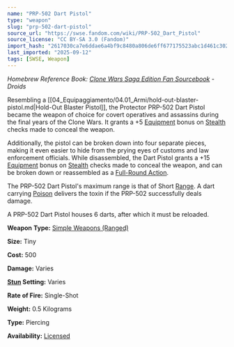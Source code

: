```yaml
---
name: "PRP-502 Dart Pistol"
type: "weapon"
slug: "prp-502-dart-pistol"
source_url: "https://swse.fandom.com/wiki/PRP-502_Dart_Pistol"
source_license: "CC BY-SA 3.0 (Fandom)"
import_hash: "2617030ca7e6ddae6a4bf9c8480a806de6ff677175523abc1d461c3024bf0a30"
last_imported: "2025-09-12"
tags: [SWSE, Weapon]
---
```

*Homebrew Reference Book: [Clone Wars Saga Edition Fan Sourcebook](https://swse.fandom.com/wiki/Clone_Wars_Saga_Edition_Fan_Sourcebook) - Droids*

Resembling a [[04_Equipaggiamento/04.01_Armi/hold-out-blaster-pistol.md|Hold-Out Blaster Pistol]], the Protector PRP-502 Dart Pistol became the weapon of choice for covert operatives and assassins during the final years of the Clone Wars. It grants a +5 [Equipment](https://swse.fandom.com/wiki/Equipment) bonus on [Stealth](https://swse.fandom.com/wiki/Stealth) checks made to conceal the weapon.

Additionally, the pistol can be broken down into four separate pieces, making it even easier to hide from the prying eyes of customs and law enforcement officials. While disassembled, the Dart Pistol grants a +15 [Equipment](https://swse.fandom.com/wiki/Equipment) bonus on [Stealth](https://swse.fandom.com/wiki/Stealth) checks made to conceal the weapon, and can be broken down or reassembled as a [Full-Round Action](https://swse.fandom.com/wiki/Full-Round_Action).

The PRP-502 Dart Pistol's maximum range is that of Short [Range](https://swse.fandom.com/wiki/Range). A dart carrying [Poison](https://swse.fandom.com/wiki/Poison) delivers the toxin if the PRP-502 successfully deals damage.

A PRP-502 Dart Pistol houses 6 darts, after which it must be reloaded.

**Weapon** **Type:** [Simple Weapons (Ranged)](https://swse.fandom.com/wiki/Simple_Weapons_(Ranged))

**Size:** Tiny

**Cost:** 500

**Damage:** Varies

**[Stun](https://swse.fandom.com/wiki/Stun) Setting:** Varies

**Rate of Fire:** Single-Shot

**Weight:** 0.5 Kilograms

**Type:** Piercing

**Availability:** [Licensed](https://swse.fandom.com/wiki/Licensed)
